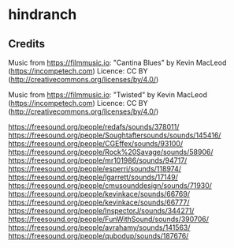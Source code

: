 # hindranch

## Credits

Music from https://filmmusic.io:
"Cantina Blues" by Kevin MacLeod (https://incompetech.com)
Licence: CC BY (http://creativecommons.org/licenses/by/4.0/)

Music from https://filmmusic.io:
"Twisted" by Kevin MacLeod (https://incompetech.com)
Licence: CC BY (http://creativecommons.org/licenses/by/4.0/)

https://freesound.org/people/redafs/sounds/378011/
https://freesound.org/people/Soughtaftersounds/sounds/145416/
https://freesound.org/people/CGEffex/sounds/93100/
https://freesound.org/people/Rock%20Savage/sounds/58906/
https://freesound.org/people/mr101986/sounds/94717/
https://freesound.org/people/esperri/sounds/118974/
https://freesound.org/people/lgarrett/sounds/17149/
https://freesound.org/people/cmusounddesign/sounds/71930/
https://freesound.org/people/kevinkace/sounds/66769/
https://freesound.org/people/kevinkace/sounds/66777/
https://freesound.org/people/InspectorJ/sounds/344271/
https://freesound.org/people/FunWithSound/sounds/390706/
https://freesound.org/people/avrahamy/sounds/141563/
https://freesound.org/people/qubodup/sounds/187676/
